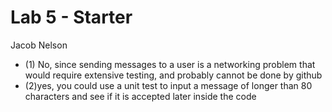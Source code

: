 # Lab 5 - Starter
Jacob Nelson
- (1) No, since sending messages to a user is a networking problem that would require extensive testing, and probably cannot be done by github
- (2)yes, you could use a unit test to input a message of longer than 80 characters and see if it is accepted later inside the code
